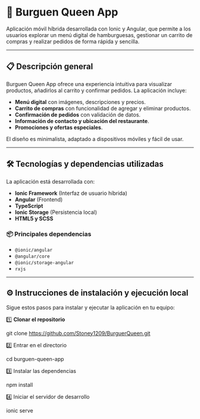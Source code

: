 # 🍔 Burguen Queen App

Aplicación móvil híbrida desarrollada con Ionic y Angular, que permite a los usuarios explorar un menú digital de hamburguesas, gestionar un carrito de compras y realizar pedidos de forma rápida y sencilla.

---

## 📋 Descripción general

Burguen Queen App ofrece una experiencia intuitiva para visualizar productos, añadirlos al carrito y confirmar pedidos. La aplicación incluye:

- **Menú digital** con imágenes, descripciones y precios.
- **Carrito de compras** con funcionalidad de agregar y eliminar productos.
- **Confirmación de pedidos** con validación de datos.
- **Información de contacto y ubicación del restaurante**.
- **Promociones y ofertas especiales**.

El diseño es minimalista, adaptado a dispositivos móviles y fácil de usar.

---

## 🛠 Tecnologías y dependencias utilizadas

La aplicación está desarrollada con:

- **Ionic Framework** (Interfaz de usuario híbrida)
- **Angular** (Frontend)
- **TypeScript**
- **Ionic Storage** (Persistencia local)
- **HTML5 y SCSS**

### 📦 Principales dependencias

- `@ionic/angular`
- `@angular/core`
- `@ionic/storage-angular`
- `rxjs`

---

## ⚙️ Instrucciones de instalación y ejecución local

Sigue estos pasos para instalar y ejecutar la aplicación en tu equipo:

1️⃣ **Clonar el repositorio**

git clone https://github.com/Stoney1209/BurguerQueen.git

2️⃣ Entrar en el directorio

cd burguen-queen-app

3️⃣ Instalar las dependencias

npm install

4️⃣ Iniciar el servidor de desarrollo

ionic serve
